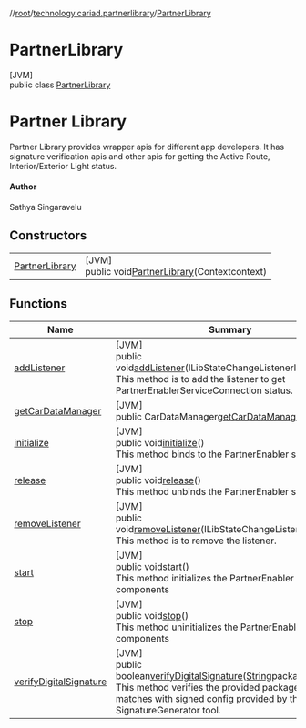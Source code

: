 //[root](../../../index.md)/[technology.cariad.partnerlibrary](../index.md)/[PartnerLibrary](index.md)

# PartnerLibrary

[JVM]\
public class [PartnerLibrary](index.md)

# Partner Library

 Partner Library provides wrapper apis for different app developers. It has signature verification apis and other apis for getting the Active Route, Interior/Exterior Light status.

#### Author

Sathya Singaravelu

## Constructors

| | |
|---|---|
| [PartnerLibrary](-partner-library.md) | [JVM]<br>public void[PartnerLibrary](-partner-library.md)(Contextcontext) |

## Functions

| Name | Summary |
|---|---|
| [addListener](add-listener.md) | [JVM]<br>public void[addListener](add-listener.md)(ILibStateChangeListenerlistener)<br>This method is to add the listener to get PartnerEnablerServiceConnection status. |
| [getCarDataManager](get-car-data-manager.md) | [JVM]<br>public CarDataManager[getCarDataManager](get-car-data-manager.md)() |
| [initialize](initialize.md) | [JVM]<br>public void[initialize](initialize.md)()<br>This method binds to the PartnerEnabler service. |
| [release](release.md) | [JVM]<br>public void[release](release.md)()<br>This method unbinds the PartnerEnabler service |
| [removeListener](remove-listener.md) | [JVM]<br>public void[removeListener](remove-listener.md)(ILibStateChangeListenerlistener)<br>This method is to remove the listener. |
| [start](start.md) | [JVM]<br>public void[start](start.md)()<br>This method initializes the PartnerEnabler service components |
| [stop](stop.md) | [JVM]<br>public void[stop](stop.md)()<br>This method uninitializes the PartnerEnabler service components |
| [verifyDigitalSignature](verify-digital-signature.md) | [JVM]<br>public boolean[verifyDigitalSignature](verify-digital-signature.md)([String](https://docs.oracle.com/javase/8/docs/api/java/lang/String.html)packageName)<br>This method verifies the provided package signature matches with signed config provided by the SignatureGenerator tool. |
